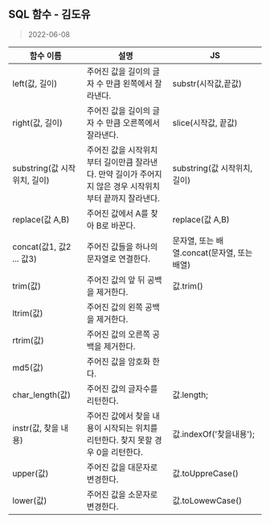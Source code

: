 ## SQL 함수 - 김도유

> 2022-06-08

| 함수 이름                    | 설명                                                                                                     | JS                                          |
| ---------------------------- | -------------------------------------------------------------------------------------------------------- | ------------------------------------------- |
| left(값, 길이)               | 주어진 값을 길이의 글자 수 만큼 왼쪽에서 잘라낸다.                                                       | substr(시작값,끝값)                         |
| right(값, 길이)              | 주어진 값을 길이의 글자 수 만큼 오른쪽에서 잘라낸다.                                                     | slice(시작값, 끝값)                         |
| substring(값 시작위치, 길이) | 주어진 값을 시작위치부터 길이만큼 잘라낸다. 만약 길이가 주어지지 않은 경우 시작위치부터 끝까지 잘라낸다. | substring(값 시작위치, 길이)                |
| replace(값 A,B)              | 주어진 값에서 A를 찾아 B로 바꾼다.                                                                       | replace(값 A,B)                             |
| concat(값1, 값2 ... 값3)     | 주어진 값들을 하나의 문자열로 연결한다.                                                                  | 문자열, 또는 배열.concat(문자열, 또는 배열) |
| trim(값)                     | 주어진 값의 앞 뒤 공백을 제거한다.                                                                       | 값.trim()                                   |
| ltrim(값)                    | 주어진 값의 왼쪽 공백을 제거한다.                                                                        |                                             |
| rtrim(값)                    | 주어진 값의 오른쪽 공백을 제거한다.                                                                      |                                             |
| md5(값)                      | 주어진 값을 암호화 한다.                                                                                 |                                             |
| char_length(값)              | 주어진 값의 글자수를 리턴한다.                                                                           | 값.length;                                  |
| instr(값, 찾을 내용)         | 주어진 값에서 찾을 내용이 시작되는 위치를 리턴한다. 찾지 못할 경우 0을 리턴한다.                         | 값.indexOf('찾을내용');                     |
| upper(값)                    | 주어진 값을 대문자로 변경한다.                                                                           | 값.toUppreCase()                            |
| lower(값)                    | 주어진 값을 소문자로 변경한다.                                                                           | 값.toLowewCase()                            |
